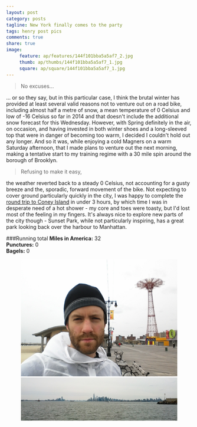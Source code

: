 ```yaml
---
layout: post
category: posts
tagline: New York finally comes to the party
tags: henry post pics
comments: true
share: true
image: 
     feature: ap/features/144f101bba5a5af7_2.jpg
     thumb: ap/thumbs/144f101bba5a5af7_1.jpg
     square: ap/square/144f101bba5a5af7_1.jpg
---
```

> No excuses...

... or so they say, but in this particular case, I think the brutal winter
has provided at least several valid reasons not to venture out on a road
bike, including almost half a metre of snow, a mean temperature of 0
Celsius and low of -16 Celsius so far in 2014 and that doesn't include the
additional snow forecast for this Wednesday. However, with Spring
definitely in the air, on occasion, and having invested in both winter
shoes and a long-sleeved top that were in danger of becoming too warm, I
decided I couldn't hold out any longer. And so it was, while enjoying a
cold Magners on a warm Saturday afternoon, that I made plans to venture out
the next morning, making a tentative start to my training regime with a 30
mile spin around the borough of Brooklyn.

> Refusing to make it easy,

the weather reverted back to a steady 0 Celsius, not accounting for a gusty
breeze and the, sporadic, forward movement of the bike. Not expecting to
cover ground particularly quickly in the city, I was happy to complete the
[round trip to Coney Island](http://www.mapmyfitness.com/workout/514870565)
in under 3 hours, by which time I was in desperate need of a hot shower -
my core and toes were toasty, but I'd lost most of the feeling in my
fingers. It's always nice to explore new parts of the city though - Sunset
Park, while not particularly inspiring, has a great park looking back over
the harbour to Manhattan.

###Running total
<i class="icon-road"></i>**Miles in America:** 32<br>
<i class="icon-wrench"></i>**Punctures:** 0<br>
<i class="icon-circle-o"></i>**Bagels:** 0

<figure class="half">
<a href = "/images/ap/standard/144f101bba5a5af7_1.jpg">
<img src="/images/ap/standard/144f101bba5a5af7_1.jpg">
</a><a href = "/images/ap/standard/144f101bba5a5af7_2.jpg">
<img src="/images/ap/standard/144f101bba5a5af7_2.jpg">
</a></figure>
